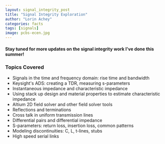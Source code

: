 ```yaml
---
layout: signal_integrity_post
title: "Signal Integrity Exploration"
author: "Lorin Achey"
categories: facts
tags: [signals]
image: pcbs-ecen.jpg
---
```


#### Stay tuned for more updates on the signal integrity work I've done this summer!

### Topics Covered
* Signals in the time and frequency domain: rise time and bandwidth
* Keysight's ADS: creating a TDR, measuring s-parameters
* Instantaneous impedance and characteristic impedance
* Using stack up design and material properties to estimate characteristic impedance
* Altium 2D field solver and other field solver tools
* Reflections and terminations
* Cross talk in uniform transmission lines
* Differential pairs and differential impedance
* S-parameters: return loss, insertion loss, common patterns
* Modeling discontinuities: C, L, t-lines, stubs
* High speed serial links

